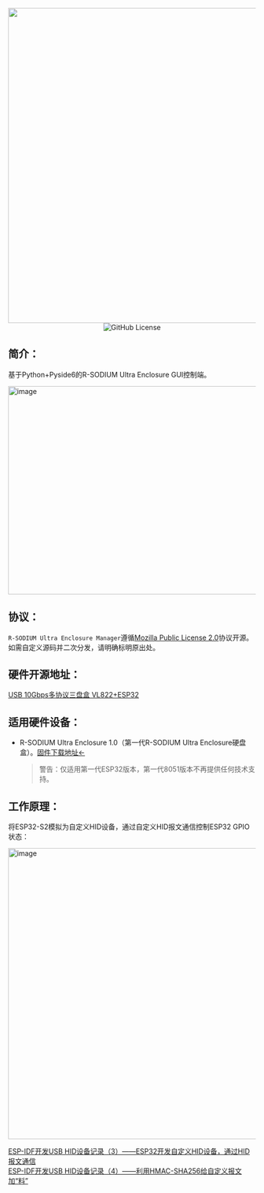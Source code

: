 <p align="center">
  <img width="1280" height="640" alt="image" src="https://github.com/user-attachments/assets/19ffe58d-2d4c-4a41-be81-c2a7d45c923f" />
  <img alt="GitHub License" src="https://img.shields.io/github/license/barryblueice/R-SODIUM-Ultra-Enclosure-Manager">
</p>

## **简介：**
基于Python+Pyside6的R-SODIUM Ultra Enclosure GUI控制端。

<img width="509" height="423" alt="image" src="https://github.com/user-attachments/assets/f2bd080a-25d7-4438-a49b-ed5ae81653a1" />

## **协议：**
`R-SODIUM Ultra Enclosure Manager`遵循[Mozilla Public License 2.0](https://github.com/barryblueice/R-SODIUM-Ultra-Enclosure-Manager?tab=MPL-2.0-1-ov-file)协议开源。如需自定义源码并二次分发，请明确标明原出处。

## **硬件开源地址：**

[USB 10Gbps多协议三盘盒 VL822+ESP32](https://oshwhub.com/barryblueice/usb-multi-protocol-three-disk-bo)

## **适用硬件设备：**
 - R-SODIUM Ultra Enclosure 1.0（第一代R-SODIUM Ultra Enclosure硬盘盒）。[固件下载地址←](https://github.com/barryblueice/R-SODIUM-Ultra-Enclosure-1.0-Firmware)
   > 警告：仅适用第一代ESP32版本，第一代8051版本不再提供任何技术支持。

## **工作原理：**

将ESP32-S2模拟为自定义HID设备，通过自定义HID报文通信控制ESP32 GPIO状态：

<img width="1371" height="591" alt="image" src="https://github.com/user-attachments/assets/88ab1ec5-0385-47ef-8ca2-fc09b6b35060" />

[ESP-IDF开发USB HID设备记录（3）——ESP32开发自定义HID设备，通过HID报文通信](https://www.bilibili.com/opus/1093492407233675281)</br>
[ESP-IDF开发USB HID设备记录（4）——利用HMAC-SHA256给自定义报文加“料”](https://www.bilibili.com/opus/1093956714689986579)
